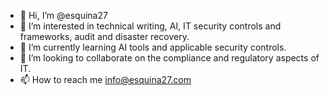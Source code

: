 - 👋 Hi, I’m @esquina27
- 👀 I’m interested in technical writing, AI, IT security controls and frameworks, audit and disaster recovery.
- 🌱 I’m currently learning AI tools and applicable security controls.
- 💞️ I’m looking to collaborate on the compliance and regulatory aspects of IT.
- 📫 How to reach me info@esquina27.com

<!---
esquina27/esquina27 is a ✨ special ✨ repository because its `README.md` (this file) appears on your GitHub profile.
You can click the Preview link to take a look at your changes.
--->
